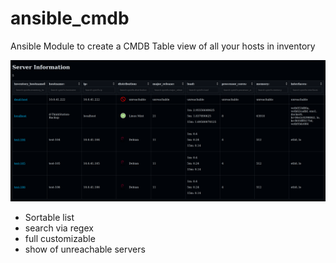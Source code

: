 # ansible_cmdb

Ansible Module to create a CMDB Table view of all your hosts in inventory

![screenshot](docs/assets/overview.png)

 - Sortable list
 - search via regex
 - full customizable
 - show of unreachable servers
